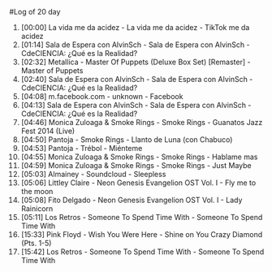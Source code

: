 #Log of 20 day

1. [00:00] La vida me da acidez - La vida me da acidez - TikTok me da acidez
1. [01:14] Sala de Espera con AlvinSch - Sala de Espera con AlvinSch - CdeCIENCIA: ¿Qué es la Realidad?
1. [02:32] Metallica - Master Of Puppets (Deluxe Box Set) [Remaster] - Master of Puppets
1. [02:40] Sala de Espera con AlvinSch - Sala de Espera con AlvinSch - CdeCIENCIA: ¿Qué es la Realidad?
1. [04:08] m.facebook.com - unknown - Facebook
1. [04:13] Sala de Espera con AlvinSch - Sala de Espera con AlvinSch - CdeCIENCIA: ¿Qué es la Realidad?
1. [04:46] Monica Zuloaga & Smoke Rings - Smoke Rings - Guanatos Jazz Fest 2014 (Live)
1. [04:50] Pantoja - Smoke Rings - Llanto de Luna (con Chabuco)
1. [04:53] Pantoja - Trébol - Miénteme
1. [04:55] Monica Zuloaga & Smoke Rings - Smoke Rings - Hablame mas
1. [04:59] Monica Zuloaga & Smoke Rings - Smoke Rings - Just Maybe
1. [05:03] Almainey - Soundcloud - Sleepless
1. [05:06] Littley Claire - Neon Genesis Evangelion OST Vol. I - Fly me to the moon
1. [05:08] Fito Delgado - Neon Genesis Evangelion OST Vol. I - Lady Rainicorn
1. [05:11] Los Retros - Someone To Spend Time With - Someone To Spend Time With
1. [15:33] Pink Floyd - Wish You Were Here - Shine on You Crazy Diamond (Pts. 1-5)
1. [15:42] Los Retros - Someone To Spend Time With - Someone To Spend Time With
